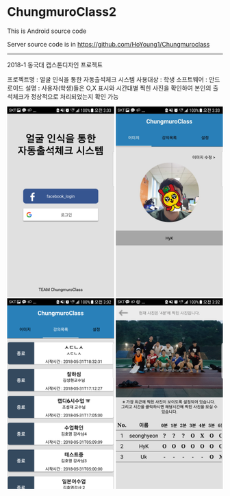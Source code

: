 # ChungmuroClass2
This is Android source code


Server source code is in 
https://github.com/HoYoung1/Chungmuroclass

------------------------------------------------------------------------------------------------------------------------------------------
2018-1 동국대 캡스톤디자인 프로젝트

프로젝트명 : 얼굴 인식을 통한 자동출석체크 시스템
사용대상 : 학생
소프트웨어 : 안드로이드
설명 : 사용자(학생)들은 O,X 표시와 시간대별 찍힌 사진을 확인하여 본인의 출석체크가 정상적으로 처리되었는지 확인 가능

<p>
<img src="1.png" width ="250" >
<img src="2.png"  width ="250">
<img src="3.png" width ="250" >
<img src="4.png" width ="250">
</p>
